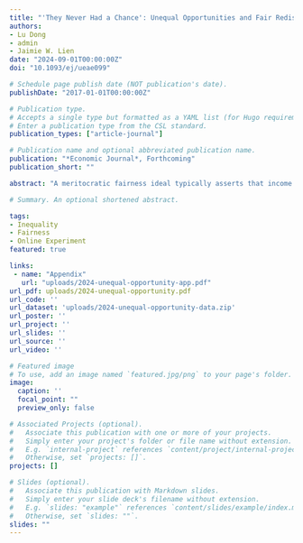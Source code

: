 ```yaml
---
title: "'They Never Had a Chance': Unequal Opportunities and Fair Redistributions"
authors:
- Lu Dong
- admin
- Jaimie W. Lien
date: "2024-09-01T00:00:00Z"
doi: "10.1093/ej/ueae099"

# Schedule page publish date (NOT publication's date).
publishDate: "2017-01-01T00:00:00Z"

# Publication type.
# Accepts a single type but formatted as a YAML list (for Hugo requirements).
# Enter a publication type from the CSL standard.
publication_types: ["article-journal"]

# Publication name and optional abbreviated publication name.
publication: "*Economic Journal*, Forthcoming"
publication_short: ""

abstract: "A meritocratic fairness ideal typically asserts that income inequality is justifiable if it arises from differences in performance rather than mere luck. In this study, we present experimental evidence that reveals how merit judgments are influenced by the sources of performance differentials, while holding fixed the underlying impact on incentives to perform. Drawing inspiration from real-world factors that create inequality, we investigate unequal opportunities in education and employment that impact performance. Contrary to some earlier findings suggesting that merit judgments are unaffected by unequal circumstances, our study demonstrates that individuals’ redistributive behaviour is responsive to both the nature and extent of these unequal opportunities. This research thus provides fresh insights into the nuanced factors that motivate people to endorse income redistribution."

# Summary. An optional shortened abstract.

tags:
- Inequality
- Fairness
- Online Experiment
featured: true

links:
 - name: "Appendix"
   url: "uploads/2024-unequal-opportunity-app.pdf"
url_pdf: uploads/2024-unequal-opportunity.pdf
url_code: ''
url_dataset: 'uploads/2024-unequal-opportunity-data.zip'
url_poster: ''
url_project: ''
url_slides: ''
url_source: ''
url_video: ''

# Featured image
# To use, add an image named `featured.jpg/png` to your page's folder.
image:
  caption: ''
  focal_point: ""
  preview_only: false

# Associated Projects (optional).
#   Associate this publication with one or more of your projects.
#   Simply enter your project's folder or file name without extension.
#   E.g. `internal-project` references `content/project/internal-project/index.md`.
#   Otherwise, set `projects: []`.
projects: []

# Slides (optional).
#   Associate this publication with Markdown slides.
#   Simply enter your slide deck's filename without extension.
#   E.g. `slides: "example"` references `content/slides/example/index.md`.
#   Otherwise, set `slides: ""`.
slides: ""
---
```

